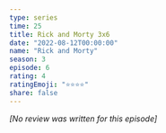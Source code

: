 ```yaml
---
type: series
time: 25
title: Rick and Morty 3x6
date: "2022-08-12T00:00:00"
name: "Rick and Morty"
season: 3
episode: 6
rating: 4
ratingEmoji: "⭐️⭐️⭐️⭐️"
share: false
---
```


_[No review was written for this episode]_

